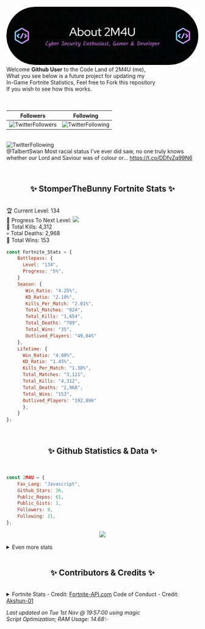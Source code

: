 
  ![Header](./src/github-banner.png)
  <br>
  Welcome **Github User** to the Code Land of 2M4U (me),<br>
  What you see below is a future project for updating my<br>
  In-Game Fortnite Statistics, Feel free to Fork this repository<br>
  If you wish to see how this works.
  <br><br>
  <br>
  
  | Followers  | Following |
  | ---------- |:---------:|
  | ![TwitterFollowers](https://img.shields.io/badge/Twitter%20Followers-78-blue)  | ![TwitterFollowing](https://img.shields.io/badge/Twitter%20Following-218-blue)  |


  <br>![TwitterFollowing](https://img.shields.io/badge/Latest%20Tweet--blue)<br>
  @TalbertSwan Most racial status I've ever did saw, no one truly knows whether our Lord and Saviour was of colour or… https://t.co/DDfyZq99N6
   
  <br><h2 align="center"> ✨ StomperTheBunny Fortnite Stats ✨</h2><br>
  🏆 Current Level: 134<br>
  🎉 Progress To Next Level: ![](https://geps.dev/progress/5)<br>
  🎯 Total Kills: 4,312<br>
  💀 Total Deaths: 2,968<br>
  👑 Total Wins: 153<br>

```js
const Fortnite_Stats = {
    Battlepass: {
      Level: "134",
      Progress: "5%",    
    }
    Season: { 
       Win_Ratio: "4.25%",
       KD_Ratio: "2.10%",
       Kills_Per_Match: "2.01%",
       Total_Matches: "824",
       Total_Kills: "1,654",
       Total_Deaths: "789",
       Total_Wins: "35",
       Outlived_Players: "49,045"
    },
    Lifetime: {
      Win_Ratio: "4.90%",
      KD_Ratio: "1.45%",
      Kills_Per_Match: "1.38%",
      Total_Matches: "3,121",
      Total_Kills: "4,312",
      Total_Deaths: "2,968",
      Total_Wins: "153",
      Outlived_Players: "192,896"
      },
    }
}; 
```


<br><h2 align="center"> ✨ Github Statistics & Data ✨</h2><br>

```js
const 2M4U = {
    Fav_Lang: "Javascript",
    Github_Stars: 36,
    Public_Repos: 61,
    Public_Gists: 1,
    Followers: 8,
    Following: 21,
}; 
```

<p align="center">
<img src="https://github-readme-streak-stats.herokuapp.com/?user=2M4U&theme=tokyonight">
</p>
<details>
  <summary>
      Even more stats
  </summary>
  <p align="center">
    <img src="https://github-profile-trophy.vercel.app/?username=2M4U&theme=dracula">
    <img src="https://github-readme-stats.vercel.app/api?username=2M4U&theme=tokyonight&count_private=true&show_icons=true&include_all_commits=true">
  </p>
</details>
<br><h2 align="center"> ✨ Contributors & Credits ✨</h2><br>
<details>
  <summary>
      Fortnite Stats - Credit: <a href="https://fortnite-api.com/?utm_source=github.com/2M4U/2M4U">Fortnite-API.com</a>
      Code of Conduct - Credit: <a href="https://github.com/Akshun-01">Akshun-01</a>
  </summary>
</details>

<!-- Last updated on Tue Nov 01 2022 19:57:00 GMT+0000 (Coordinated Universal Time) ;-;-->
<i>Last updated on  Tue 1st Nov @ 19:57:00 using magic<br>
Script Optimization; RAM Usage: 14.68</i>✨